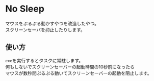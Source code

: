 # No Sleep

マウスをぷるぷる動かすやつを改造したやつ。<br/>
スクリーンセーバを抑止したりします。

## 使い方

`exe`を実行するとタスクに常駐します。<br/>
何もしないでスクリーンセーバーの起動時間の10秒前になったら<br/>
マウスが数秒間ぷるぷる動いてスクリーンセーバーの起動を阻止します。

